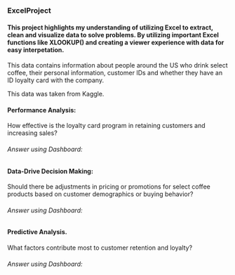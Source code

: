 ### ExcelProject

#### This project highlights my understanding of utilizing Excel to extract, clean and visualize data to solve problems. By utilizing important Excel functions like XLOOKUP() and creating a viewer experience with data for easy interpetation. 

This data contains information about people around the US who drink select coffee, their personal information, customer IDs and whether they have an ID loyalty card with the company. 

This data was taken from Kaggle.

#### Performance Analysis:
 How effective is the loyalty card program in retaining customers and increasing sales?
 
###### Answer using Dashboard: 
 
#### Data-Drive Decision Making:
 Should there be adjustments in pricing or promotions for select coffee products based on customer demographics or buying behavior?

###### Answer using Dashboard: 
 
#### Predictive Analysis. 
 What factors contribute most to customer retention and loyalty?

###### Answer using Dashboard: 
